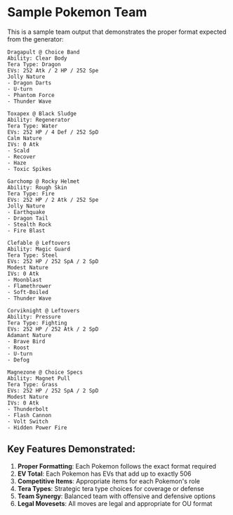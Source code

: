 # Sample Pokemon Team

This is a sample team output that demonstrates the proper format expected from the generator:

```
Dragapult @ Choice Band  
Ability: Clear Body  
Tera Type: Dragon  
EVs: 252 Atk / 2 HP / 252 Spe  
Jolly Nature  
- Dragon Darts  
- U-turn  
- Phantom Force  
- Thunder Wave  

Toxapex @ Black Sludge  
Ability: Regenerator  
Tera Type: Water  
EVs: 252 HP / 4 Def / 252 SpD  
Calm Nature  
IVs: 0 Atk  
- Scald  
- Recover  
- Haze  
- Toxic Spikes  

Garchomp @ Rocky Helmet  
Ability: Rough Skin  
Tera Type: Fire  
EVs: 252 HP / 2 Atk / 252 Spe  
Jolly Nature  
- Earthquake  
- Dragon Tail  
- Stealth Rock  
- Fire Blast  

Clefable @ Leftovers  
Ability: Magic Guard  
Tera Type: Steel  
EVs: 252 HP / 252 SpA / 2 SpD  
Modest Nature  
IVs: 0 Atk  
- Moonblast  
- Flamethrower  
- Soft-Boiled  
- Thunder Wave  

Corviknight @ Leftovers  
Ability: Pressure  
Tera Type: Fighting  
EVs: 252 HP / 252 Atk / 2 SpD  
Adamant Nature  
- Brave Bird  
- Roost  
- U-turn  
- Defog  

Magnezone @ Choice Specs  
Ability: Magnet Pull  
Tera Type: Grass  
EVs: 252 HP / 252 SpA / 2 SpD  
Modest Nature  
IVs: 0 Atk  
- Thunderbolt  
- Flash Cannon  
- Volt Switch  
- Hidden Power Fire  
```

## Key Features Demonstrated:

1. **Proper Formatting**: Each Pokemon follows the exact format required
2. **EV Total**: Each Pokemon has EVs that add up to exactly 506
3. **Competitive Items**: Appropriate items for each Pokemon's role
4. **Tera Types**: Strategic tera type choices for coverage or defense
5. **Team Synergy**: Balanced team with offensive and defensive options
6. **Legal Movesets**: All moves are legal and appropriate for OU format